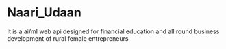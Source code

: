 # Naari_Udaan
It is a ai/ml web api designed for financial education and all round business development of rural female entrepreneurs 
